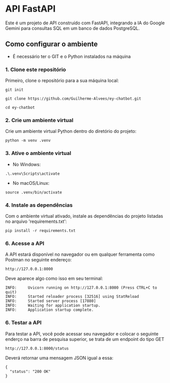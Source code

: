#  API FastAPI

Este é um projeto de API construído com FastAPI, integrando a IA do Google Gemini para consultas SQL em um banco de dados PostgreSQL.

## Como configurar o ambiente
- É necessário ter o GIT e o Python instalados na máquina

### 1. Clone este repositório
Primeiro, clone o repositório para a sua máquina local:
```
git init

git clone https://github.com/Guilherme-Alvees/ey-chatbot.git

cd ey-chatbot
```

### 2. Crie um ambiente virtual
Crie um ambiente virtual Python dentro do diretório do projeto:
```
python -m venv .venv
```

### 3. Ative o ambiente virtual
- No Windows:
```
.\.venv\Scripts\activate
```
- No macOS/Linux:
```
source .venv/bin/activate
```

### 4. Instale as dependências
Com o ambiente virtual ativado, instale as dependências do projeto listadas no arquivo 'requirements.txt':
```
pip install -r requirements.txt
```

### 6. Acesse a API
A API estará disponível no navegador ou em qualquer ferramenta como Postman no seguinte endereço:
```
http://127.0.0.1:8000
```
Deve aparece algo como isso em seu terminal:
```
INFO:     Uvicorn running on http://127.0.0.1:8000 (Press CTRL+C to quit)
INFO:     Started reloader process [32516] using StatReload
INFO:     Started server process [17880]
INFO:     Waiting for application startup.
INFO:     Application startup complete.
```

### 6. Testar a API
Para testar a API, você pode acessar seu navegador e colocar o seguinte enderço na barra de pesquisa superior, se trata de um endpoint do tipo GET
```
http://127.0.0.1:8000/status
```
Deverá retornar uma mensagem JSON igual a essa:
```
{
  "status": "200 OK"
}
```
